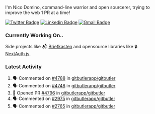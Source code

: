 
I'm Nico Domino, command-line warrior and open sourcerer, trying to improve the web 1 PR at a time!

[![Twitter Badge](https://img.shields.io/badge/-@ndom91-1ca0f1?style=flat-square&labelColor=1ca0f1&logo=twitter&logoColor=white&link=https://twitter.com/ndom91)](https://twitter.com/ndom91) [![Linkedin Badge](https://img.shields.io/badge/-ndom91-blue?style=flat-square&logo=Linkedin&logoColor=white&link=https://www.linkedin.com/in/ndom91/)](https://www.linkedin.com/in/ndom91/) [![Gmail Badge](https://img.shields.io/badge/-yo@ndo.dev-c14438?style=flat-square&logo=mail.ru&logoColor=white&link=mailto:yo@ndo.dev)](mailto:yo@ndo.dev)

### Currently Working On..

Side projects like 📬 [Briefkasten](https://briefkastenhq.com) and opensource libraries like 🔒 [NextAuth.js](https://github.com/nextauthjs/next-auth).

<!--START_SECTION_PROFILE_VIEWS:readme-info-->
<!--END_SECTION_PROFILE_VIEWS:readme-info-->

<!--START_SECTION_DAILY_COMMIT:readme-info-->
<!--END_SECTION_DAILY_COMMIT:readme-info-->

<!--START_SECTION_WEEKLY_COMMIT:readme-info-->
<!--END_SECTION_WEEKLY_COMMIT:readme-info-->

### Latest Activity

<!--START_SECTION:activity-->
1. 🗣 Commented on [#4788](https://github.com/gitbutlerapp/gitbutler/issues/4788#issuecomment-2320282722) in [gitbutlerapp/gitbutler](https://github.com/gitbutlerapp/gitbutler)
2. 🗣 Commented on [#4748](https://github.com/gitbutlerapp/gitbutler/pull/4748#issuecomment-2318628707) in [gitbutlerapp/gitbutler](https://github.com/gitbutlerapp/gitbutler)
3. 💪 Opened PR [#4796](https://github.com/gitbutlerapp/gitbutler/pull/4796) in [gitbutlerapp/gitbutler](https://github.com/gitbutlerapp/gitbutler)
4. 🗣 Commented on [#2975](https://github.com/gitbutlerapp/gitbutler/issues/2975#issuecomment-2318187901) in [gitbutlerapp/gitbutler](https://github.com/gitbutlerapp/gitbutler)
5. 🗣 Commented on [#2765](https://github.com/gitbutlerapp/gitbutler/issues/2765#issuecomment-2318162776) in [gitbutlerapp/gitbutler](https://github.com/gitbutlerapp/gitbutler)
<!--END_SECTION:activity-->
